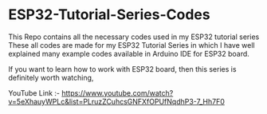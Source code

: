 # ESP32-Tutorial-Series-Codes
This Repo contains all the necessary codes used in my ESP32 tutorial series
These all codes are made for my ESP32 Tutorial Series in which I have well explained many example codes available in Arduino IDE
for ESP32 board.

If you want to learn how to work with ESP32 board, then this series is definitely worth watching,

YouTube Link :- https://www.youtube.com/watch?v=5eXhauyWPLc&list=PLruzZCuhcsGNFXfOPUfNqdhP3-7_Hh7F0
